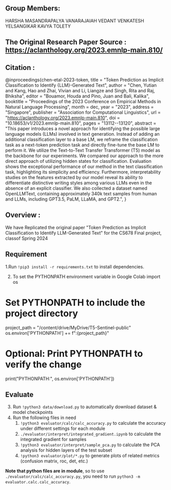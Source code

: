 ## Group Members:
HARSHA MASANDRAPALYA VANARAJAIAH</hr>
VEDANT VENKATESH YELSANGIKAR</hr>
KAVYA TOLETY

## The Original Research Paper Source : https://aclanthology.org/2023.emnlp-main.810/

## Citation : 
@inproceedings{chen-etal-2023-token,
    title = "Token Prediction as Implicit Classification to Identify {LLM}-Generated Text",
    author = "Chen, Yutian  and
      Kang, Hao  and
      Zhai, Vivian  and
      Li, Liangze  and
      Singh, Rita  and
      Raj, Bhiksha",
    editor = "Bouamor, Houda  and
      Pino, Juan  and
      Bali, Kalika",
    booktitle = "Proceedings of the 2023 Conference on Empirical Methods in Natural Language Processing",
    month = dec,
    year = "2023",
    address = "Singapore",
    publisher = "Association for Computational Linguistics",
    url = "https://aclanthology.org/2023.emnlp-main.810",
    doi = "10.18653/v1/2023.emnlp-main.810",
    pages = "13112--13120",
    abstract = "This paper introduces a novel approach for identifying the possible large language models (LLMs) involved in text generation. Instead of adding an additional classification layer to a base LM, we reframe the classification task as a next-token prediction task and directly fine-tune the base LM to perform it. We utilize the Text-to-Text Transfer Transformer (T5) model as the backbone for our experiments. We compared our approach to the more direct approach of utilizing hidden states for classification. Evaluation shows the exceptional performance of our method in the text classification task, highlighting its simplicity and efficiency. Furthermore, interpretability studies on the features extracted by our model reveal its ability to differentiate distinctive writing styles among various LLMs even in the absence of an explicit classifier. We also collected a dataset named OpenLLMText, containing approximately 340k text samples from human and LLMs, including GPT3.5, PaLM, LLaMA, and GPT2.",
}

## Overview :  
We have Replicated the original paper "Token Prediction as Implicit Classification to Identify LLM-Generated Text" for the CS678 Final project, classof Spring 2024

## Requirement

1.Run `!pip3 install -r requirements.txt` to install dependencies.

2. To set the PYTHONPATH environment variable in Google Colab
import os

# Set PYTHONPATH to include the project directory
project_path = "/content/drive/MyDrive/T5-Sentinel-public"
os.environ['PYTHONPATH'] += f":{project_path}"

# Optional: Print PYTHONPATH to verify the change
print("PYTHONPATH:", os.environ['PYTHONPATH'])



## Evaluate

3. Run `!python3 data/download.py` to automatically download dataset & model checkpoints
4. Run the following files in need
   1. `!python3 evaluator/calc/calc_accuracy.py` to calculate the accuracy under different settings for each module
   2. `./evaluator/interpret/integrated_gradient.ipynb` to calculate the integrated gradient for samples
   3. `!python3 evaluator/interpret/sample_pca.py` to calculate the PCA analysis for hidden layers of the test subset
   4. `!python3 evaluator/plot/*.py` to generate plots of related metrics (confusion matrix, roc, det, etc.)

**Note that python files are in module**, so to use `./evaluator/calc/calc_accuracy.py`, you need to run `python3 -m evaluator.calc.calc_accuracy`.
